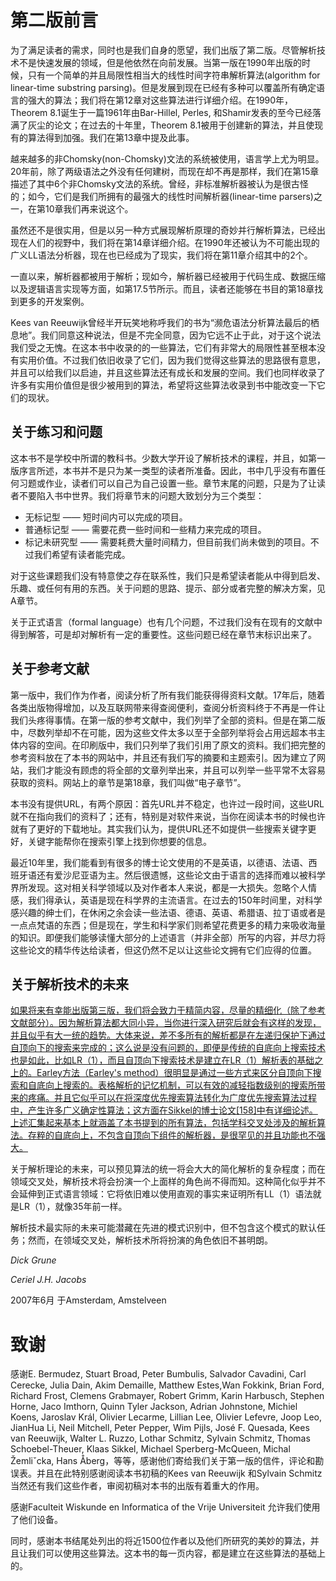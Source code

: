 # 第二版前言

为了满足读者的需求，同时也是我们自身的愿望，我们出版了第二版。尽管解析技术不是快速发展的领域，但是他依然在向前发展。当第一版在1990年出版的时候，只有一个简单的并且局限性相当大的线性时间字符串解析算法(algorithm for linear-time substring parsing)。但是发展到现在已经有多种可以覆盖所有确定语言的强大的算法；我们将在第12章对这些算法进行详细介绍。在1990年，Theorem 8.1诞生于一篇1961年由Bar-Hillel, Perles, 和Shamir发表的至今已经落满了灰尘的论文；在过去的十年里，Theorem 8.1被用于创建新的算法，并且使现有的算法得到加强。我们在第13章中提及此事。

越来越多的非Chomsky(non-Chomsky)文法的系统被使用，语言学上尤为明显。20年前，除了两级语法之外没有任何建树，而现在却不再是那样，我们在第15章描述了其中6个非Chomsky文法的系统。曾经，非标准解析器被认为是很古怪的；如今，它们是我们所拥有的最强大的线性时间解析器(linear-time parsers)之一，在第10章我们再来说这个。

虽然还不是很实用，但是以另一种方式展现解析原理的奇妙并行解析算法，已经出现在人们的视野中，我们将在第14章详细介绍。在1990年还被认为不可能出现的广义LL语法分析器，现在也已经成为了现实，我们将在第11章介绍其中的2个。

一直以来，解析器都被用于解析；现如今，解析器已经被用于代码生成、数据压缩以及逻辑语言实现等方面，如第17.5节所示。而且，读者还能够在书目的第18章找到更多的开发案例。

Kees van Reeuwijk曾经半开玩笑地称呼我们的书为“濒危语法分析算法最后的栖息地”。我们同意这种说法，但是不完全同意，因为它远不止于此，对于这个说法我们受之无愧。在这本书中收录的的一些算法，它们有非常大的局限性甚至根本没有实用价值。不过我们依旧收录了它们，因为我们觉得这些算法的思路很有意思，并且可以给我们以启迪，并且这些算法还有成长和发展的空间。我们也同样收录了许多有实用价值但是很少被用到的算法，希望将这些算法收录到书中能改变一下它们的现状。

## 关于练习和问题

这本书不是学校中所谓的教科书。少数大学开设了解析技术的课程，并且，如第一版序言所述，本书并不是只为某一类型的读者所准备。因此，书中几乎没有布置任何习题或作业，读者们可以自己为自己设置一些。章节末尾的问题，只是为了让读者不要陷入书中世界。我们将章节末的问题大致划分为三个类型：

- 无标记型 —— 短时间内可以完成的项目。
- 普通标记型 —— 需要花费一些时间和一些精力来完成的项目。
- 标记未研究型 —— 需要耗费大量时间精力，但目前我们尚未做到的项目。不过我们希望有读者能完成。

对于这些课题我们没有特意使之存在联系性，我们只是希望读者能从中得到启发、乐趣、或任何有用的东西。关于问题的思路、提示、部分或者完整的解决方案，见A章节。

关于正式语言（formal language）也有几个问题，不过我们没有在现有的文献中得到解答，可是却对解析有一定的重要性。这些问题已经在章节末标识出来了。

## 关于参考文献

第一版中，我们作为作者，阅读分析了所有我们能获得得资料文献。17年后，随着各类出版物得增加，以及互联网带来得查阅便利，查阅分析资料终于不再是一件让我们头疼得事情。在第一版的参考文献中，我们列举了全部的资料。但是在第二版中，尽数列举却不在可能，因为这些文件太多以至于全部列举将会占用远超本书主体内容的空间。在印刷版中，我们只列举了我们引用了原文的资料。我们把完整的参考资料放在了本书的网站中，并且还有我们写的摘要和主题索引。因为建立了网站，我们才能没有顾虑的将全部的文章列举出来，并且可以列举一些平常不太容易获取的资料。网站上的章节是第18章，我们叫做“电子章节”。

本书没有提供URL，有两个原因：首先URL并不稳定，也许过一段时间，这些URL就不在指向我们的资料了；还有，特别是对软件来说，当你在阅读本书的时候也许就有了更好的下载地址。其实我们认为，提供URL还不如提供一些搜索关键字更好，关键字能帮你在搜索引擎上找到你想要的信息。

最近10年里，我们能看到有很多的博士论文使用的不是英语，以德语、法语、西班牙语还有爱沙尼亚语为主。然后很遗憾，这些论文由于语言的选择而难以被科学界所发现。这对相关科学领域以及对作者本人来说，都是一大损失。忽略个人情感，我们得承认，英语是现在科学界的主流语言。在过去的150年时间里，对科学感兴趣的绅士们，在休闲之余会读一些法语、德语、英语、希腊语、拉丁语或者是一点点梵语的东西；但是现在，学生和科学家们则希望花费更多的精力来吸收海量的知识。即便我们能够读懂大部分的上述语言（并非全部）所写的内容，并尽力将这些论文的精华传达给读者，但这仍然不足以让这些论文拥有它们应得的位置。

## 关于解析技术的未来

<u>如果将来有幸能出版第三版，我们将会致力于精简内容，尽量的精细化（除了参考文献部分）。因为解析算法都大同小异，当你进行深入研究后就会有这样的发现，并且似乎有大一统的趋势。大体来说，差不多所有的解析都是在左递归保护下通过自顶向下的搜索来完成的；这么说是没有问题的，即便是传统的自底向上搜索技术也是如此，比如LR（1），而且自顶向下搜索技术是建立在LR（1）解析表的基础之上的。Earley方法（Earley's method）很明显是通过一些方式来区分自顶向下搜索和自底向上搜索的。表格解析的记忆机制，可以有效的减轻指数级别的搜索所带来的疼痛。并且它似乎可以在将深度优先搜索算法转化为广度优先搜索算法过程中，产生许多广义确定性算法；这方面在Sikkel的博士论文[158]中有详细论述。上述汇集起来基本上就涵盖了本书提到的所有算法，包括学科交叉处涉及的解析算法。存粹的自底向上，不包含自顶向下组件的解析器，是很罕见的并且功能也不强大。</u>

关于解析理论的未来，可以预见算法的统一将会大大的简化解析的复杂程度；而在领域交叉处，解析技术将会扮演一个上面样的角色尚不得而知。这种简化似乎并不会延伸到正式语言领域：它将依旧难以使用直观的事实来证明所有LL（1）语法就是LR（1），就像35年前一样。

解析技术最实际的未来可能潜藏在先进的模式识别中，但不包含这个模式的默认任务；然而，在领域交叉处，解析技术所将扮演的角色依旧不甚明朗。

*Dick Grune*

*Ceriel J.H. Jacobs*

2007年6月 于Amsterdam, Amstelveen


# 致谢
感谢E. Bermudez, Stuart Broad, Peter Bumbulis, Salvador Cavadini, Carl Cerecke, Julia Dain, Akim Demaille, Matthew Estes,Wan Fokkink, Brian Ford, Richard Frost, Clemens Grabmayer, Robert Grimm, Karin Harbusch, Stephen Horne, Jaco Imthorn, Quinn Tyler Jackson, Adrian Johnstone, Michiel Koens, Jaroslav Král, Olivier Lecarme, Lillian Lee, Olivier Lefevre, Joop Leo, JianHua Li, Neil Mitchell, Peter Pepper, Wim Pijls, José F. Quesada, Kees van Reeuwijk, Walter L. Ruzzo, Lothar Schmitz, Sylvain Schmitz, Thomas Schoebel-Theuer, Klaas Sikkel, Michael Sperberg-McQueen, Michal Žemliˇcka, Hans Åberg，等等，感谢他们寄给我们关于第一版的信件，评论和勘误表。并且在此特别感谢阅读本书初稿的Kees van Reeuwijk 和Sylvain Schmitz当然还有我们这些作者，审阅初稿对本书的出版有着重大的作用。

感谢Faculteit Wiskunde en Informatica of the Vrije Universiteit 允许我们使用了他们设备。

同时，感谢本书结尾处列出的将近1500位作者以及他们所研究的美妙的算法，并且让我们可以使用这些算法。这本书的每一页内容，都是建立在这些算法的基础上的。